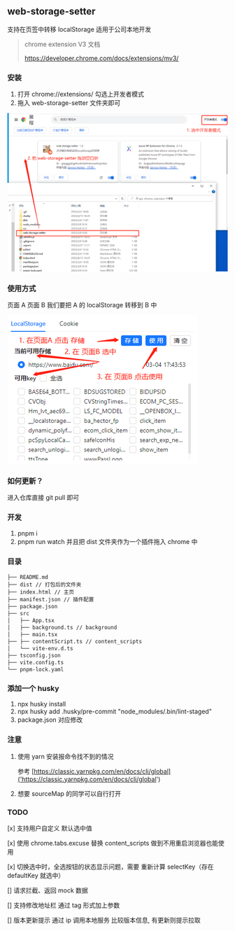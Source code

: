 ## web-storage-setter

支持在页签中转移 localStorage
适用于公司本地开发

> chrome extension V3 文档
>
> https://developer.chrome.com/docs/extensions/mv3/

### 安装

1. 打开 chrome://extensions/ 勾选上开发者模式
2. 拖入 web-storage-setter 文件夹即可

![](static/img/install.png)

### 使用方式

页面 A 页面 B
我们要把 A 的 localStorage 转移到 B 中

![](static/img/operation.png)

### 如何更新？

进入仓库直接 git pull 即可

### 开发

1. pnpm i
2. pnpm run watch 并且把 dist 文件夹作为一个插件拖入 chrome 中

### 目录

```
├── README.md
├── dist // 打包后的文件夹
├── index.html // 主页
├── manifest.json // 插件配置
├── package.json
├── src
│   ├── App.tsx
│   ├── background.ts // background
│   ├── main.tsx
├── ├── contentScript.ts // content_scripts
│   └── vite-env.d.ts
├── tsconfig.json
├── vite.config.ts
└── pnpm-lock.yaml
```

### 添加一个 husky

1. npx husky install
2. npx husky add .husky/pre-commit "node_modules/.bin/lint-staged"
3. package.json 对应修改

### 注意

1. 使用 yarn 安装报命令找不到的情况

   参考 [https://classic.yarnpkg.com/en/docs/cli/global]('https://classic.yarnpkg.com/en/docs/cli/global')

2. 想要 sourceMap 的同学可以自行打开

### TODO

[x] 支持用户自定义 默认选中值

[x] 使用 chrome.tabs.excuse 替换 content_scripts 做到不用重启浏览器也能使用

[x] 切换选中时，全选按钮的状态显示问题，需要 重新计算 selectKey（存在 defaultKey 就选中）

[] 请求拦截、返回 mock 数据

[] 支持修改地址栏 通过 tag 形式加上参数

[] 版本更新提示
通过 ip 调用本地服务 比较版本信息, 有更新则提示拉取
